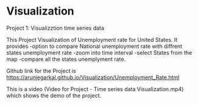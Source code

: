 # Visualization
Project 1: Visualizztion time series data


This Project Visualization of Unemployment rate for United States. 
It provides 
-option to compare National unemployment rate with diffrent states unemployment rate
-zoom into time interval
-select States from the map
-compare all the states unemplyment rate.

Github link for the Project is 
https://arunjegarkal.github.io/Visualization/Unemployment_Rate.html

This is a video (Video for Project - Time series data Visualization.mp4) which shows the demo of the project.


